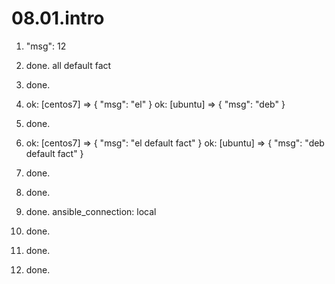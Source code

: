# 08.01.intro

1. "msg": 12

2. done. all default fact

3. done.

4. ok: [centos7] => {
    "msg": "el"
   }
   ok: [ubuntu] => {
    "msg": "deb"
   }

5. done.

6. ok: [centos7] => {
    "msg": "el default fact"
   }
   ok: [ubuntu] => {
    "msg": "deb default fact"
   }

7. done.

8. done.

9. done. ansible_connection: local

10. done.

11. done.

12. done.